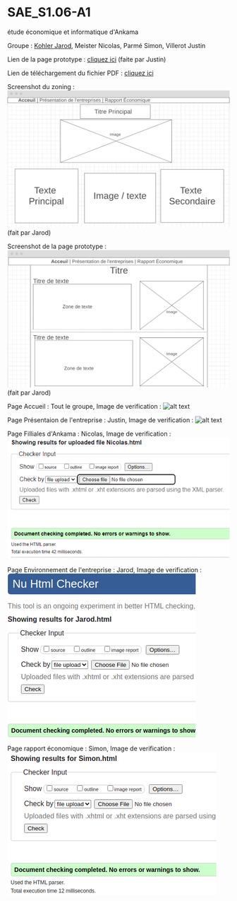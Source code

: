 # SAE_S1.06-A1
 étude économique et informatique d'Ankama

Groupe : [Kohler Jarod](mailto:jarod.kohler@edu.univ-fconte.fr?subject=[SAE_S1.06-A1]), Meister Nicolas, Parmé Simon, Villerot Justin

Lien de la page prototype : [cliquez ici](https://villerotjustin.github.io/SAE_S1.06-A1/Exemple.html) (faite par Justin)

Lien de téléchargement du fichier PDF : [cliquez ici](https://github.com/VillerotJustin/SAE_S1.06-A1/raw/main/Docs/Kohler_SAE106_A1_Ankama.pdf)

Screenshot du zoning : ![alt text](https://github.com/VillerotJustin/SAE_S1.06-A1/blob/main/Docs/Screenshot_Zonning.png) (fait par Jarod)

Screenshot de la page prototype : ![alt text](https://github.com/VillerotJustin/SAE_S1.06-A1/blob/main/Docs/Screenshot_Prototype.png) (fait par Jarod)

Page Accueil : Tout le groupe,   Image de verification : ![alt text](https://github.com/VillerotJustin/SAE_S1.06-A1/blob/main/Docs/v%C3%A9rification_Index.png)

Page Présentaion de l'entreprise : Justin,   Image de verification : ![alt text](https://github.com/VillerotJustin/SAE_S1.06-A1/blob/main/Docs/v%C3%A9rification_Justin.png)

Page Filliales d'Ankama : Nicolas,   Image de verification : ![alt text](https://github.com/VillerotJustin/SAE_S1.06-A1/blob/main/Docs/verification_Nicolas.PNG)

Page Environnement de l'entreprise : Jarod,  Image de verification : ![alt text](https://github.com/VillerotJustin/SAE_S1.06-A1/blob/main/Docs/verification_Jarod.png)

Page rapport économique : Simon,  Image de verification : ![alt text](https://github.com/VillerotJustin/SAE_S1.06-A1/blob/main/Docs/verification_Simon.png)
